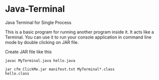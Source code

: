 # Java-Terminal
Java Terminal for Single Process

This is a basic program for running another program inside it. 
It acts like a Terminal.
You can use it to run your console application in command line mode by double clicking on JAR file. 


Create JAR file like this

<code>javac MyTerminal.java hello.java</code>

<code>jar cfm ClickMe.jar manifest.txt MyTerminal*.class hello.class</code>